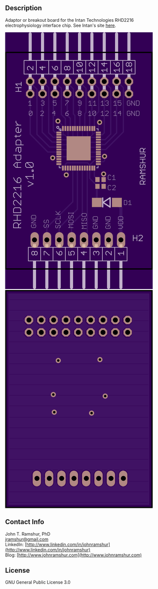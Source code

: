 ## Description

Adaptor or breakout board for the Intan Technologies RHD2216 electrophysiology interface chip. See Intan's site [here](http://intantech.com/). 

![](images/rhd2216top.png)
![](images/rhd2216bottom.png)

## Contact Info

John T. Ramshur, PhD  
jramshur@gmail.com  
LinkedIn: [http://www.linkedin.com/in/johnramshur](http://www.linkedin.com/in/johnramshur)  
Blog: [http://www.johnramshur.com](http://www.johnramshur.com)

## License

GNU General Public License 3.0
